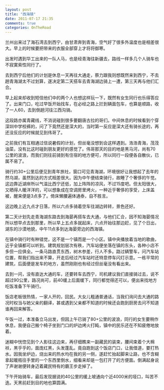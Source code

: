 ```yaml
---
layout: post
title: "西海镇"
date: 2011-07-17 21:35
comments: true
categories: OnTheRoad
---
```

兰州出来过了海石湾去到西宁，由甘肃奔到青海，空气好了很多外温度也是相差很大。早上的时候要把带来的衣服全部穿上才将将御寒。

出发时遇到华工出来的一队人马，也是经青海往新疆去，路线一样多几个人骑车也不寂寞索性同行了。

去到西宁后他们的计划是休息一天再往大通走，蔡力跟我则想既然来到西宁，不去趟青海湖太不过划算，遂决定第二天搭车去青海湖边骑上一遭，第三天再与他们汇合。

<!--more-->

早上起来却收到短信他们中的两个人也想这样玩一下，既然有女生同行也乐得答应了。出来门口，吃过早饭开始找车，在必经之路上拦到辆面包车，也算是顺路，收了一人60，去到倒趟河往江西沟骑。

这段路亦属青藏线，不消说碰到很多要翻唐古拉的哥们。中间休息的时候看到个穿深圳中学校裤的，问了下竟然还是深大的，当时第一反应是深大还有骑长途的，再还没反应的时候就见到伟哥了。

之前我们有互相通过信说暑假的计划，但丝毫没想到会这样遇到。浩浩青海，茂茂油菜，没有比这时碰到朋友更好的感觉了。伟哥那天的目的地是黑马河，尚有70公里的波浪，而我们则往前骑到有住宿的地方便可，所以同行一段便各自散伙，已属不易了。

骑行约30+公里后便见到青年旅社，窗口可见青海湖，环境很好让我想起了去年的然乌湖，虽然到达的方式相差很大。因为中午便结束骑行，故睡了个奢侈的午觉。这边靠近湖岸所以气温比西宁还低，加上阵阵的凉风，不过15度吧。但太阳很大，又晒得人暖洋洋的，可以想象成在空调房里烤火，一种近乎奢侈的享受，上床盖被，醒来便是3点多了。倚床懒腰遍体通泰，自不胜言。

这边晚上近九点才日落，所以六点多骑着空车往湖边转转，景色还好。

第二天计划先走青海湖东路去到海晏再搭车去大通，与他们汇合，因不知海晏情况所以想早点去到那里，所以早上五点多就起床，六点开始往那边赶，见了个日出，湖东的沙漠地貌，中午11点多到达海晏旁边的西海镇。

在镇中骑行时有种错觉，这不是一个镇而是一个小区。镇中央播放着当地的歌曲，近乎全镇都可以听到。建筑规划层次有秩，汽车站便坐落在镇的东头，各种小店不多但一应俱全。一条马路直贯东西，树木参差，行人不多。路过辆警车，问汽车站位置，帮我们指出来不算，开走后经过汽车站时还特意停车闪灯示意。一栋平常的建筑，后面便是发车的地方，虽然刚刚也有经过但丝毫没有看出来。

去到一问，没有直达大通的车，还要转车去西宁，司机建议我们直接骑过去，说不超过90公里，路况尚可，前40缓上后面缓下，同行都觉得还可以，便出来找地方吃饭准备下午骑行。

饭店老板很热情，一家人开的，回民。大女儿粗通普通话，当我们询问去大通的路况时权当与她父亲的翻译，甚或遇到父亲都不知道的时候还会跑到厨房去问不知道谁再回来解答。

午饭一过，本准备立马出发，但因上午已骑了80+公里的波浪，同行的女生要稍作休息，我便自己搬个椅子坐到门口的炉边烤火打盹，镇中的民乐还在不知疲倦地放着。

迷糊中恍惚见到个人影往这边来，再仔细瞧来一副藏民的装束，腰间束着个大棉袄，黑乎乎的，面庞红黑，头发蓬乱。竟自跑到这个饭店门口，让我借道，要打热水。因我坐炉边，烧出来的热水均在我的另一侧，遂赶忙抬起脚来让路，也不含糊拿起暖瓶往手里的一个东西里倒水，细看来却是一包打开了的方便面。倒满起身说了声谢谢便转身迈着藏民特有的霸王步走掉了。

下午开始骑车，最后发现据说的40公里的缓上坡通向个近4000米的垭口，叫苦不迭。天黑前赶到目的地也算圆满。

